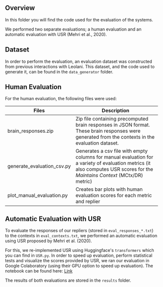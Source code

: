 ## Overview

In this folder you will find the code used for the evaluation of the systems. 

We performed two separate evaluations; a human evaluation and an automatic evaluation with USR (Mehri et al., 2020). 

## Dataset
In order to perform the evaluation, an evaluation dataset was constructed from previous interactions with Leolani. This dataset, and the code used to generate it, can be found in the `data_generator` folder.

## Human Evaluation

For the human evaluation, the following files were used:

| Files                      | Description |
| -------------------------- |-------------|
| brain_responses.zip        | Zip file containing precomputed brain responses in JSON format. These brain responses were generated from the contexts in the evaluation dataset. |
| generate_evaluation_csv.py | Generates a csv file with empty columns for manual evaluation for a variety of evaluation metrics (it also computes USR scores for the _Maintains Context_ (MCtx/DR) metric) |
| plot_manual_evaluation.py  | Creates bar plots with human evaluation scores for each metric and replier |

## Automatic Evaluation with USR

To evaluate the responses of our repliers (stored in `eval_responses_*.txt`) to the contexts in `eval_contexts.txt`, we performed an automatic evaluation using USR proposed by Mehri et al. (2020).

For this, we re-implemented USR using Huggingface's `transformers` which you can find in `USR.py`. In order to speed up evaluation, perform statistical tests and visualize the scores provided by USR, we ran our evaluation in Google Colaboratory (using their GPU option to speed up evaluation). 
The notebook can be found here: [Link](https://colab.research.google.com/drive/1QDXn4QB574fPuk4gD4EoQXRXDRkXA_QM?usp=sharing)

The results of both evaluations are stored in the `results` folder.
